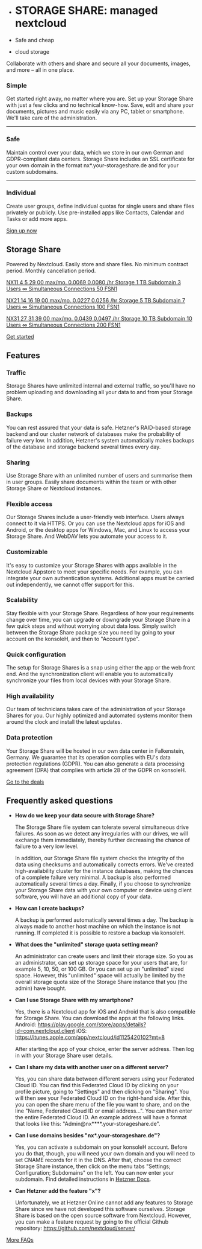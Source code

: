* STORAGE SHARE: managed nextcloud
  ==========

* Safe and cheap
* cloud storage

Collaborate with others and share and secure all your documents, images, and more – all in one place.

### Simple ###

Get started right away, no matter where you are. Set up your Storage Share with just a few clicks and no technical know-how. Save, edit and share your documents, pictures and music easily via any PC, tablet or smartphone. We'll take care of the administration.

---

### Safe ###

Maintain control over your data, which we store in our own German and GDPR-compliant data centers. Storage Share includes an SSL certificate for your own domain in the format nx\*.your-storageshare.de and for your custom subdomains.

---

### Individual ###

Create user groups, define individual quotas for single users and share files privately or publicly. Use pre-installed apps like Contacts, Calendar and Tasks or add more apps.

[Sign up now](https://konsoleh.hetzner.com/)

Storage Share
----------

 Powered by Nextcloud. Easily store and share files.
No minimum contract period. Monthly cancellation period.

[NX11 4 5 29 00 max/mo. 0.0069 0.0080 /hr Storage 1 TB Subdomain 3 Users ∞ Simultaneous Connections 50 FSN1](https://konsoleh.hetzner.com/)

[NX21 14 16 19 00 max/mo. 0.0227 0.0256 /hr Storage 5 TB Subdomain 7 Users ∞ Simultaneous Connections 100 FSN1](https://konsoleh.hetzner.com/)

[NX31 27 31 39 00 max/mo. 0.0439 0.0497 /hr Storage 10 TB Subdomain 10 Users ∞ Simultaneous Connections 200 FSN1](https://konsoleh.hetzner.com/)

[Get started](https://konsoleh.hetzner.com/)

Features
----------

### Traffic ###

Storage Shares have unlimited internal and external traffic, so you'll have no problem uploading and downloading all your data to and from your Storage Share.

### Backups ###

You can rest assured that your data is safe. Hetzner's RAID-based storage backend and our cluster network of databases make the probability of failure very low. In addition, Hetzner's system automatically makes backups of the database and storage backend several times every day.

### Sharing ###

Use Storage Share with an unlimited number of users and summarise them in user groups. Easily share documents within the team or with other Storage Share or Nextcloud instances.

### Flexible access ###

Our Storage Shares include a user-friendly web interface. Users always connect to it via HTTPS. Or you can use the Nextcloud apps for iOS and Android, or the desktop apps for Windows, Mac, and Linux to access your Storage Share. And WebDAV lets you automate your access to it.

### Customizable ###

It's easy to customize your Storage Shares with apps available in the Nextcloud Appstore to meet your specific needs. For example, you can integrate your own authentication systems. Additional apps must be carried out independently, we cannot offer support for this.

### Scalability ###

Stay flexible with your Storage Share. Regardless of how your requirements change over time, you can upgrade or downgrade your Storage Share in a few quick steps and without worrying about data loss. Simply switch between the Storage Share package size you need by going to your account on the konsoleH, and then to "Account type".

### Quick configuration ###

The setup for Storage Shares is a snap using either the app or the web front end. And the synchronization client will enable you to automatically synchronize your files from local devices with your Storage Share.

### High availability ###

Our team of technicians takes care of the administration of your Storage Shares for you. Our highly optimized and automated systems monitor them around the clock and install the latest updates.

### Data protection ###

Your Storage Share will be hosted in our own data center in Falkenstein, Germany. We guarantee that its operation complies with EU's data protection regulations (GDPR). You can also generate a data processing agreement (DPA) that complies with article 28 of the GDPR on konsoleH.

[Go to the deals](https://www.hetzner.com/storage/storage-share#pricing)

Frequently asked questions
----------

* **How do we keep your data secure with Storage Share?**

  The Storage Share file system can tolerate several simultaneous drive failures. As soon as we detect any irregularies with our drives, we will exchange them immediately, thereby further decreasing the chance of failure to a very low level.

  In addition, our Storage Share file system checks the integrity of the data using checksums and automatically corrects errors. We've created high-availability cluster for the instance databases, making the chances of a complete failure very minimal. A backup is also performed automatically several times a day. Finally, if you choose to synchronize your Storage Share data with your own computer or device using client software, you will have an additional copy of your data.

* **How can I create backups?**

  A backup is performed automatically several times a day. The backup is always made to another host machine on which the instance is not running. If completed it is possible to restore a backup via konsoleH.

* **What does the "unlimited" storage quota setting mean?**

  An administrator can create users and limit their storage size. So you as an administrator, can set up storage space for your users that are, for example 5, 10, 50, or 100 GB. Or you can set up an "unlimited" sized space. However, this "unlimited" space will actually be limited by the overall storage quota size of the Storage Share instance that you (the admin) have bought.

* **Can I use Storage Share with my smartphone?**

  Yes, there is a Nextcloud app for iOS and Android that is also compatible for Storage Share. You can download the apps at the following links.
  Android: <https://play.google.com/store/apps/details?id=com.nextcloud.client>
  iOS: <https://itunes.apple.com/app/nextcloud/id1125420102?mt=8>

  After starting the app of your choice, enter the server address. Then log in with your Storage Share user details.

* **Can I share my data with another user on a different server?**

  Yes, you can share data between different servers using your Federated Cloud ID. You can find this Federated Cloud ID by clicking on your profile picture, going to "Settings" and then clicking on "Sharing". You will then see your Federated Cloud ID on the right-hand side. After this, you can open the share menu of the file you want to share, and on the line "Name, Federated Cloud ID or email address...". You can then enter the entire Federated Cloud ID. An example address will have a format that looks like this: "Admin@nx\*\*\*\*.your-storageshare.de".

* **Can I use domains besides "nx\*.your-storageshare.de"?**

  Yes, you can activate a subdomain on your konsoleH account. Before you do that, though, you will need your own domain and you will need to set CNAME records for it in the DNS. After that, choose the correct Storage Share instance, then click on the menu tabs "Settings; Configuration; Subdomains" on the left. You can now enter your subdomain. Find detailed instructions in [Hetzner Docs](https://docs.hetzner.com/storage/storage-share/configuration/subdomain).

* **Can Hetzner add the feature "x"?**

  Unfortunately, we at Hetzner Online cannot add any features to Storage Share since we have not developed this software ourselves. Storage Share is based on the open source software from Nextcloud. However, you can make a feature request by going to the official Github repository: <https://github.com/nextcloud/server/>

[More FAQs](https://docs.hetzner.com/storage/storage-share/)
